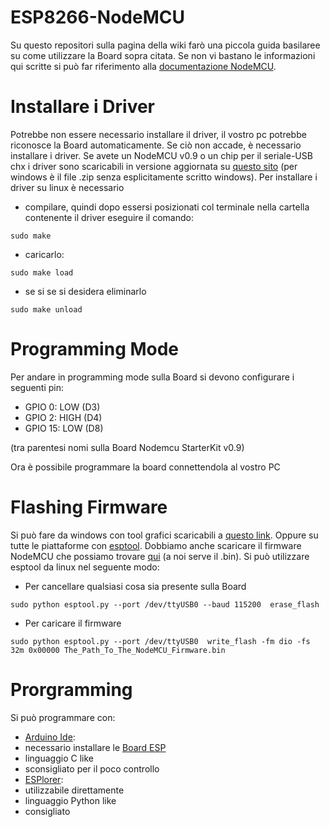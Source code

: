 # ESP8266-NodeMCU
Su questo repositori sulla pagina della wiki farò una piccola guida basilaree su come utilizzare la Board sopra citata.
Se non vi bastano le informazioni qui scritte si può far riferimento alla [documentazione NodeMCU](http://nodemcu.readthedocs.io/en/master/).

# Installare i Driver
Potrebbe non essere necessario installare il driver, il vostro pc potrebbe riconosce la Board automaticamente.
Se ciò non accade, è necessario installare i driver. Se avete un NodeMCU v0.9 o un chip per il seriale-USB chx i driver sono scaricabili in versione aggiornata su [questo sito](http://www.wch.cn/download/CH341SER_LINUX_ZIP.html) (per windows è il file .zip senza esplicitamente scritto windows).
Per installare i driver su linux è necessario 
* compilare, quindi dopo essersi posizionati col terminale nella cartella contenente il driver eseguire il comando:

`sudo make`
* caricarlo:

`sudo make load`
* se si se si desidera eliminarlo

`sudo make unload`

# Programming Mode
Per andare in programming mode sulla Board si devono configurare i seguenti pin:
* GPIO 0: LOW (D3)
* GPIO 2: HIGH (D4)
* GPIO 15: LOW (D8)

(tra parentesi nomi sulla Board Nodemcu StarterKit v0.9)

Ora è possibile programmare la board connettendola al vostro PC

# Flashing Firmware
Si può fare da windows con tool grafici scaricabili a [questo link](https://github.com/nodemcu/nodemcu-flasher). Oppure su tutte le piattaforme con [esptool](https://github.com/espressif/esptool).
Dobbiamo anche scaricare il firmware NodeMCU che possiamo trovare [qui](https://github.com/nodemcu/nodemcu-firmware/releases) (a noi serve il .bin).
Si può utilizzare esptool da linux nel seguente modo:
* Per cancellare qualsiasi cosa sia presente sulla Board

`sudo python esptool.py --port /dev/ttyUSB0 --baud 115200  erase_flash`
* Per caricare il firmware

`sudo python esptool.py --port /dev/ttyUSB0  write_flash -fm dio -fs 32m 0x00000 The_Path_To_The_NodeMCU_Firmware.bin`

# Prorgramming
Si può programmare con:
* [Arduino Ide](http://www.arduino.org/downloads): 
 * necessario installare le [Board ESP](https://github.com/esp8266/Arduino)
 * linguaggio C like
 * sconsigliato per il poco controllo 
* [ESPlorer](https://esp8266.ru/esplorer/):
 * utilizzabile direttamente
 * linguaggio Python like
 * consigliato
